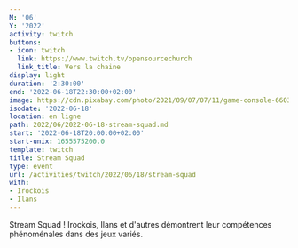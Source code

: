```yaml
---
M: '06'
Y: '2022'
activity: twitch
buttons:
- icon: twitch
  link: https://www.twitch.tv/opensourcechurch
  link_title: Vers la chaine
display: light
duration: '2:30:00'
end: '2022-06-18T22:30:00+02:00'
image: https://cdn.pixabay.com/photo/2021/09/07/07/11/game-console-6603120_960_720.jpg
isodate: '2022-06-18'
location: en ligne
path: 2022/06/2022-06-18-stream-squad.md
start: '2022-06-18T20:00:00+02:00'
start-unix: 1655575200.0
template: twitch
title: Stream Squad
type: event
url: /activities/twitch/2022/06/18/stream-squad
with:
- Irockois
- Ilans
---
```

Stream Squad ! Irockois, Ilans et d'autres démontrent leur compétences phénoménales dans des jeux variés.